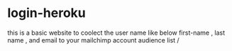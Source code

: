 # login-heroku
this is a basic website to coolect the user name like below 
first-name , last name , and email to your mailchimp account audience list /

